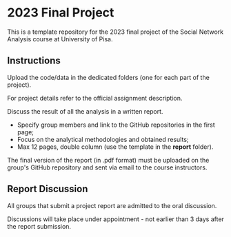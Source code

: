 # 2023 Final Project

This is a template repository for the 2023 final project of the Social Network Analysis course at University of Pisa.

## Instructions
Upload the code/data in the dedicated folders (one for each part of the project).

For project details refer to the official assignment description.

Discuss the result of all the analysis in a written report.

- Specify group members and link to the GitHub repositories in the first page;
- Focus on the analytical methodologies and obtained results;
- Max 12 pages, double column (use the template in the **report** folder).

The final version of the report (in .pdf format) must be uploaded on the group's GitHub repository and sent via email to the course instructors.

## Report Discussion
All groups that submit a project report are admitted to the oral discussion.

Discussions will take place under appointment - not earlier than 3 days after the report submission.
